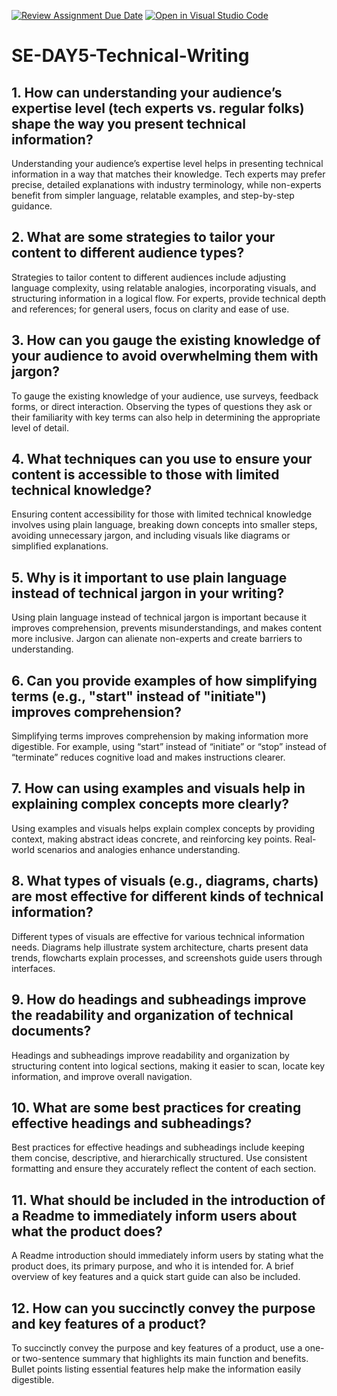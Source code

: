 [![Review Assignment Due Date](https://classroom.github.com/assets/deadline-readme-button-22041afd0340ce965d47ae6ef1cefeee28c7c493a6346c4f15d667ab976d596c.svg)](https://classroom.github.com/a/zsAR-pyY)
[![Open in Visual Studio Code](https://classroom.github.com/assets/open-in-vscode-2e0aaae1b6195c2367325f4f02e2d04e9abb55f0b24a779b69b11b9e10269abc.svg)](https://classroom.github.com/online_ide?assignment_repo_id=18482694&assignment_repo_type=AssignmentRepo)
# SE-DAY5-Technical-Writing
## 1. How can understanding your audience’s expertise level (tech experts vs. regular folks) shape the way you present technical information?
Understanding your audience’s expertise level helps in presenting technical information in a way that matches their knowledge. Tech experts may prefer precise, detailed explanations with industry terminology, while non-experts benefit from simpler language, relatable examples, and step-by-step guidance.
## 2. What are some strategies to tailor your content to different audience types?
Strategies to tailor content to different audiences include adjusting language complexity, using relatable analogies, incorporating visuals, and structuring information in a logical flow. For experts, provide technical depth and references; for general users, focus on clarity and ease of use.
## 3. How can you gauge the existing knowledge of your audience to avoid overwhelming them with jargon?
To gauge the existing knowledge of your audience, use surveys, feedback forms, or direct interaction. Observing the types of questions they ask or their familiarity with key terms can also help in determining the appropriate level of detail.
## 4. What techniques can you use to ensure your content is accessible to those with limited technical knowledge?
Ensuring content accessibility for those with limited technical knowledge involves using plain language, breaking down concepts into smaller steps, avoiding unnecessary jargon, and including visuals like diagrams or simplified explanations.
## 5. Why is it important to use plain language instead of technical jargon in your writing?
Using plain language instead of technical jargon is important because it improves comprehension, prevents misunderstandings, and makes content more inclusive. Jargon can alienate non-experts and create barriers to understanding.
## 6. Can you provide examples of how simplifying terms (e.g., "start" instead of "initiate") improves comprehension?
Simplifying terms improves comprehension by making information more digestible. For example, using “start” instead of “initiate” or “stop” instead of “terminate” reduces cognitive load and makes instructions clearer.
## 7. How can using examples and visuals help in explaining complex concepts more clearly?
Using examples and visuals helps explain complex concepts by providing context, making abstract ideas concrete, and reinforcing key points. Real-world scenarios and analogies enhance understanding.

## 8. What types of visuals (e.g., diagrams, charts) are most effective for different kinds of technical information?
Different types of visuals are effective for various technical information needs. Diagrams help illustrate system architecture, charts present data trends, flowcharts explain processes, and screenshots guide users through interfaces.
## 9. How do headings and subheadings improve the readability and organization of technical documents?
Headings and subheadings improve readability and organization by structuring content into logical sections, making it easier to scan, locate key information, and improve overall navigation.

## 10. What are some best practices for creating effective headings and subheadings?
Best practices for effective headings and subheadings include keeping them concise, descriptive, and hierarchically structured. Use consistent formatting and ensure they accurately reflect the content of each section.
## 11. What should be included in the introduction of a Readme to immediately inform users about what the product does?
A Readme introduction should immediately inform users by stating what the product does, its primary purpose, and who it is intended for. A brief overview of key features and a quick start guide can also be included.
## 12. How can you succinctly convey the purpose and key features of a product?
To succinctly convey the purpose and key features of a product, use a one- or two-sentence summary that highlights its main function and benefits. Bullet points listing essential features help make the information easily digestible.
